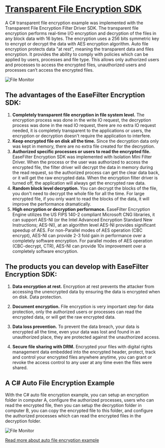 # [Transparent File Encryption SDK](https://www.easefilter.com/Forums_Files/Transparent_Encryption_Filter_Driver.htm)
 A C# transparent file encryption example was implemented with the Transparent File Encryption Filter Driver SDK. The transparent file encryption performs real-time I/O encryption and decryption of the files in any block data with 16 bytes. The encryption uses a 256 bits symmetric key to encrypt or decrypt the data with AES encryption algorithm. Auto file encryption protects data "at rest", meaning the transparent data and files encryption. It provides the ability to comply with policies which can be applied by users, processes and file type. This allows only authorized users and processes to access the encrypted files, unauthorized users and processes can’t access the encrypted files.
 
![File Monitor](https://www.easefilter.com/Images/TransparentFileEncryption.png)

## The advantages of the EaseFilter Encryption SDK:
1. **Completely transparent file encryption in file system level.** The encryption process was done in the write IO request, the decryption process was done in the read IO request, there are no extra IO request needed, it is completely transparent to the applications or users, the encryption or decryption doesn't require the application to interfere. 
2. **Keep encrypted file on disk all the time.** Since the decryption data only was kept in memory, there are no extra file created for the decryption.
3. **Authorized specific processes or users to read the encrypted file.** EaseFilter Encryption SDK was implemented with Isolation Mini Filter Driver. When the process or the user was authorized to access the encrypted file, the filter driver will decrypt the data in memory during the read request, so the authorized process can get the clear data back, or it will get the raw encrypted data. When the encryption filter driver is turned off, the application will always get the encrypted raw data.
4. **Random block level decryption.** You can decrypt the blocks of the file, you don't need to decrypt the whole file for all the time. For large encrypted file, if you only want to read the blocks of the data, it will improve the performance dramatically.
5. **High encryption or decryption performance.** EaseFilter Encryption Engine utilizes the US FIPS 140-2 compliant Microsoft CNG libraries, it can support AES-NI (or the Intel Advanced Encryption Standard New Instructions; AES-NI), at an algorithm level AES-NI provides significant speedup of AES. For non-Parallel modes of AES operation (CBC encrypt), AES-NI can provide 2-3 fold gain in performance over a completely software encryption. For parallel modes of AES operation (CBC-decrypt, CTR), AES-NI can provide 10x improvement over a completely software encryption.
   

## The products you can develop with EaseFilter Encryption SDK:

1. **Data encryption at rest.** Encryption at rest prevents the attacker from accessing the unencrypted data by ensuring the data is encrypted when on disk.
Data protection.

2. **Document encryption.** File encryption is very important step for data protection, only the authorized users or processes can read the encrypted data, or will get the raw encrypted data.

3. **Data loss prevention.** To prevent the data breach, your data is encrypted all the time, even your data was lost and found in an unauthorized place, they are protected against the unauthorized access.

4. **Secure file sharing with DRM.**
Encrypted your files with digital rights management data embedded into the encrypted header, protect, track and control your encrypted files anywhere anytime, you can grant or revoke the access control to any user at any time even the files were shared.

## A C# Auto File Encryption Example
With the C# auto file encryption example, you can setup an encryption folder in computer A, configure the authorized processes, users who can read the encrypted file, then you can setup the decryption folder in computer B, you can copy the encrypted file to this folder, and configure the authorized processes which can read the encrypted files in the decryption folder.

![File Monitor](https://www.easefilter.com/images/autoencryptdemo.png)

[Read more about auto file encryption example](https://www.easefilter.com/Forums_Files/AutoFileEncryption.htm)
